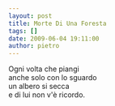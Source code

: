 ```yaml
---
layout: post
title: Morte Di Una Foresta
tags: []
date: 2009-06-04 19:11:00
author: pietro
---
```

Ogni volta che piangi<br/>anche solo con lo sguardo<br/>un albero si secca<br/>e di lui non v'è ricordo.
